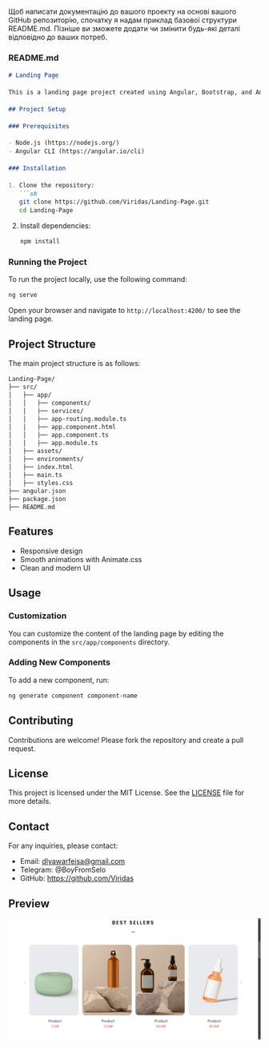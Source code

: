 Щоб написати документацію до вашого проекту на основі вашого GitHub репозиторію, спочатку я надам приклад базової структури README.md. Пізніше ви зможете додати чи змінити будь-які деталі відповідно до ваших потреб.

### README.md

```markdown
# Landing Page

This is a landing page project created using Angular, Bootstrap, and Animate.css.

## Project Setup

### Prerequisites

- Node.js (https://nodejs.org/)
- Angular CLI (https://angular.io/cli)

### Installation

1. Clone the repository:
   ```sh
   git clone https://github.com/Viridas/Landing-Page.git
   cd Landing-Page
   ```

2. Install dependencies:
   ```sh
   npm install
   ```

### Running the Project

To run the project locally, use the following command:
```sh
ng serve
```

Open your browser and navigate to `http://localhost:4200/` to see the landing page.

## Project Structure

The main project structure is as follows:

```
Landing-Page/
├── src/
│   ├── app/
│   │   ├── components/
│   │   ├── services/
│   │   ├── app-routing.module.ts
│   │   ├── app.component.html
│   │   ├── app.component.ts
│   │   ├── app.module.ts
│   ├── assets/
│   ├── environments/
│   ├── index.html
│   ├── main.ts
│   ├── styles.css
├── angular.json
├── package.json
├── README.md
```

## Features

- Responsive design
- Smooth animations with Animate.css
- Clean and modern UI

## Usage

### Customization

You can customize the content of the landing page by editing the components in the `src/app/components` directory.

### Adding New Components

To add a new component, run:
```sh
ng generate component component-name
```

## Contributing

Contributions are welcome! Please fork the repository and create a pull request.

## License

This project is licensed under the MIT License. See the [LICENSE](LICENSE) file for more details.

## Contact

For any inquiries, please contact:

- Email: dlyawarfeisa@gmail.com
- Telegram: @BoyFromSelo
- GitHub: https://github.com/Viridas

## Preview

![Landing Page Preview](./src/assets/Photos/Previev.png)
